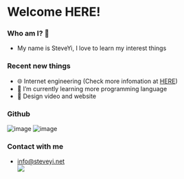 # Welcome HERE!

### Who am I? 👋
 - My name is SteveYi, I love to learn my interest things

### Recent new things
 - 🌐 Internet engineering (Check more infomation at [HERE](https://internet.steveyi.net))
 - 🌱 I’m currently learning more programming language
 - 👼 Design video and website

### Github
![image](https://github-readme-stats.vercel.app/api?username=steveyiyo&show_icons=true&hide_border=true&icon_color=586069&title_color=a0a9af)
![image](https://github-readme-stats.vercel.app/api/top-langs/?username=sukkaw&layout=compact&hide_border=true&title_color=a0a9af)

### Contact with me
 - info@steveyi.net<br>
[![](https://img.shields.io/badge/-t.me/steveyiyo-3db6f1?style=flat-square&logo=Telegram&logoColor=2ca5e0)](https://t.me/s/steveyiyo)
